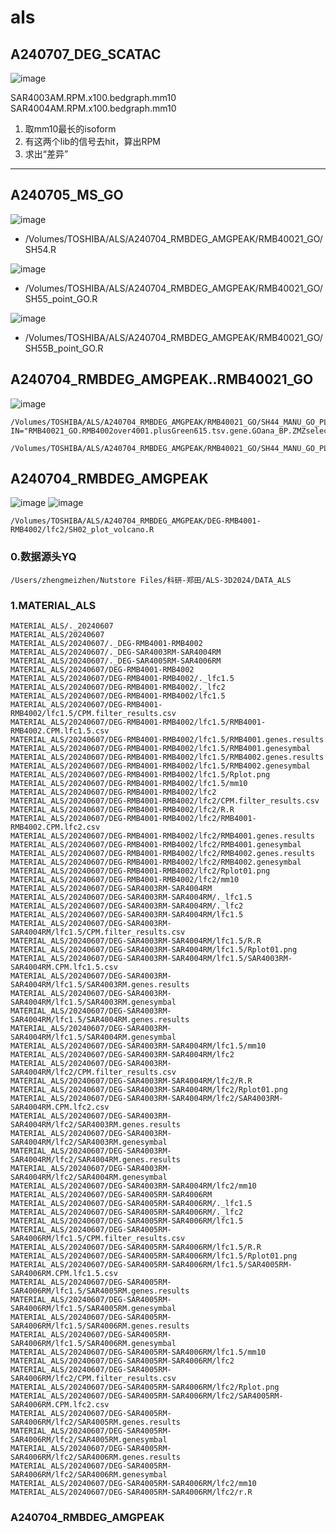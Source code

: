 # als

## A240707_DEG_SCATAC
![image](https://github.com/denchugen/als/assets/8020391/2e7bfd4b-a9f2-48a0-a43e-5e0ef9c1e650)

SAR4003AM.RPM.x100.bedgraph.mm10
SAR4004AM.RPM.x100.bedgraph.mm10

1. 取mm10最长的isoform
2. 有这两个lib的信号去hit，算出RPM
3. 求出“差异”
---

## A240705_MS_GO
![image](https://github.com/denchugen/als/assets/8020391/fcd5df71-f340-4fc8-9f89-2ba253e98379)


- /Volumes/TOSHIBA/ALS/A240704_RMBDEG_AMGPEAK/RMB40021_GO/SH54.R

![image](https://github.com/denchugen/als/assets/8020391/5cd83d6f-f5ba-406f-9be6-5e0a423e5a32)


- /Volumes/TOSHIBA/ALS/A240704_RMBDEG_AMGPEAK/RMB40021_GO/SH55_point_GO.R

![image](https://github.com/denchugen/als/assets/8020391/c2b98f77-9fd1-472c-81d9-0191090b5b09)


- /Volumes/TOSHIBA/ALS/A240704_RMBDEG_AMGPEAK/RMB40021_GO/SH55B_point_GO.R

## A240704_RMBDEG_AMGPEAK..RMB40021_GO
![image](https://github.com/denchugen/als/assets/8020391/c9fe70a1-d2f7-48db-bed6-fede92811a72)

```
/Volumes/TOSHIBA/ALS/A240704_RMBDEG_AMGPEAK/RMB40021_GO/SH44_MANU_GO_PLOT.R
IN="RMB40021_GO.RMB4002over4001.plusGreen615.tsv.gene.GOana_BP.ZMZselect.tsv"

/Volumes/TOSHIBA/ALS/A240704_RMBDEG_AMGPEAK/RMB40021_GO/SH44_MANU_GO_PLOT.R.RMB40021_GO.RMB4002over4001.plusGreen615.tsv.gene.GOana_BP.ZMZselect.tsv.png
```
## A240704_RMBDEG_AMGPEAK
![image](https://github.com/denchugen/als/assets/8020391/4d457246-de74-4db9-8dbc-88c5670d5bb4)
![image](https://github.com/denchugen/als/assets/8020391/8cc14f9c-00bc-407b-9428-bd6a3f0af90f)

```
/Volumes/TOSHIBA/ALS/A240704_RMBDEG_AMGPEAK/DEG-RMB4001-RMB4002/lfc2/SH02_plot_volcano.R
```
### 0.数据源头YQ
  
  ```
  /Users/zhengmeizhen/Nutstore Files/科研-郑田/ALS-3D2024/DATA_ALS
  ```

### 1.MATERIAL_ALS
```
MATERIAL_ALS/._20240607
MATERIAL_ALS/20240607
MATERIAL_ALS/20240607/._DEG-RMB4001-RMB4002
MATERIAL_ALS/20240607/._DEG-SAR4003RM-SAR4004RM
MATERIAL_ALS/20240607/._DEG-SAR4005RM-SAR4006RM
MATERIAL_ALS/20240607/DEG-RMB4001-RMB4002
MATERIAL_ALS/20240607/DEG-RMB4001-RMB4002/._lfc1.5
MATERIAL_ALS/20240607/DEG-RMB4001-RMB4002/._lfc2
MATERIAL_ALS/20240607/DEG-RMB4001-RMB4002/lfc1.5
MATERIAL_ALS/20240607/DEG-RMB4001-RMB4002/lfc1.5/CPM.filter_results.csv
MATERIAL_ALS/20240607/DEG-RMB4001-RMB4002/lfc1.5/RMB4001-RMB4002.CPM.lfc1.5.csv
MATERIAL_ALS/20240607/DEG-RMB4001-RMB4002/lfc1.5/RMB4001.genes.results
MATERIAL_ALS/20240607/DEG-RMB4001-RMB4002/lfc1.5/RMB4001.genesymbal
MATERIAL_ALS/20240607/DEG-RMB4001-RMB4002/lfc1.5/RMB4002.genes.results
MATERIAL_ALS/20240607/DEG-RMB4001-RMB4002/lfc1.5/RMB4002.genesymbal
MATERIAL_ALS/20240607/DEG-RMB4001-RMB4002/lfc1.5/Rplot.png
MATERIAL_ALS/20240607/DEG-RMB4001-RMB4002/lfc1.5/mm10
MATERIAL_ALS/20240607/DEG-RMB4001-RMB4002/lfc2
MATERIAL_ALS/20240607/DEG-RMB4001-RMB4002/lfc2/CPM.filter_results.csv
MATERIAL_ALS/20240607/DEG-RMB4001-RMB4002/lfc2/R.R
MATERIAL_ALS/20240607/DEG-RMB4001-RMB4002/lfc2/RMB4001-RMB4002.CPM.lfc2.csv
MATERIAL_ALS/20240607/DEG-RMB4001-RMB4002/lfc2/RMB4001.genes.results
MATERIAL_ALS/20240607/DEG-RMB4001-RMB4002/lfc2/RMB4001.genesymbal
MATERIAL_ALS/20240607/DEG-RMB4001-RMB4002/lfc2/RMB4002.genes.results
MATERIAL_ALS/20240607/DEG-RMB4001-RMB4002/lfc2/RMB4002.genesymbal
MATERIAL_ALS/20240607/DEG-RMB4001-RMB4002/lfc2/Rplot01.png
MATERIAL_ALS/20240607/DEG-RMB4001-RMB4002/lfc2/mm10
MATERIAL_ALS/20240607/DEG-SAR4003RM-SAR4004RM
MATERIAL_ALS/20240607/DEG-SAR4003RM-SAR4004RM/._lfc1.5
MATERIAL_ALS/20240607/DEG-SAR4003RM-SAR4004RM/._lfc2
MATERIAL_ALS/20240607/DEG-SAR4003RM-SAR4004RM/lfc1.5
MATERIAL_ALS/20240607/DEG-SAR4003RM-SAR4004RM/lfc1.5/CPM.filter_results.csv
MATERIAL_ALS/20240607/DEG-SAR4003RM-SAR4004RM/lfc1.5/R.R
MATERIAL_ALS/20240607/DEG-SAR4003RM-SAR4004RM/lfc1.5/Rplot01.png
MATERIAL_ALS/20240607/DEG-SAR4003RM-SAR4004RM/lfc1.5/SAR4003RM-SAR4004RM.CPM.lfc1.5.csv
MATERIAL_ALS/20240607/DEG-SAR4003RM-SAR4004RM/lfc1.5/SAR4003RM.genes.results
MATERIAL_ALS/20240607/DEG-SAR4003RM-SAR4004RM/lfc1.5/SAR4003RM.genesymbal
MATERIAL_ALS/20240607/DEG-SAR4003RM-SAR4004RM/lfc1.5/SAR4004RM.genes.results
MATERIAL_ALS/20240607/DEG-SAR4003RM-SAR4004RM/lfc1.5/SAR4004RM.genesymbal
MATERIAL_ALS/20240607/DEG-SAR4003RM-SAR4004RM/lfc1.5/mm10
MATERIAL_ALS/20240607/DEG-SAR4003RM-SAR4004RM/lfc2
MATERIAL_ALS/20240607/DEG-SAR4003RM-SAR4004RM/lfc2/CPM.filter_results.csv
MATERIAL_ALS/20240607/DEG-SAR4003RM-SAR4004RM/lfc2/R.R
MATERIAL_ALS/20240607/DEG-SAR4003RM-SAR4004RM/lfc2/Rplot01.png
MATERIAL_ALS/20240607/DEG-SAR4003RM-SAR4004RM/lfc2/SAR4003RM-SAR4004RM.CPM.lfc2.csv
MATERIAL_ALS/20240607/DEG-SAR4003RM-SAR4004RM/lfc2/SAR4003RM.genes.results
MATERIAL_ALS/20240607/DEG-SAR4003RM-SAR4004RM/lfc2/SAR4003RM.genesymbal
MATERIAL_ALS/20240607/DEG-SAR4003RM-SAR4004RM/lfc2/SAR4004RM.genes.results
MATERIAL_ALS/20240607/DEG-SAR4003RM-SAR4004RM/lfc2/SAR4004RM.genesymbal
MATERIAL_ALS/20240607/DEG-SAR4003RM-SAR4004RM/lfc2/mm10
MATERIAL_ALS/20240607/DEG-SAR4005RM-SAR4006RM
MATERIAL_ALS/20240607/DEG-SAR4005RM-SAR4006RM/._lfc1.5
MATERIAL_ALS/20240607/DEG-SAR4005RM-SAR4006RM/._lfc2
MATERIAL_ALS/20240607/DEG-SAR4005RM-SAR4006RM/lfc1.5
MATERIAL_ALS/20240607/DEG-SAR4005RM-SAR4006RM/lfc1.5/CPM.filter_results.csv
MATERIAL_ALS/20240607/DEG-SAR4005RM-SAR4006RM/lfc1.5/R.R
MATERIAL_ALS/20240607/DEG-SAR4005RM-SAR4006RM/lfc1.5/Rplot01.png
MATERIAL_ALS/20240607/DEG-SAR4005RM-SAR4006RM/lfc1.5/SAR4005RM-SAR4006RM.CPM.lfc1.5.csv
MATERIAL_ALS/20240607/DEG-SAR4005RM-SAR4006RM/lfc1.5/SAR4005RM.genes.results
MATERIAL_ALS/20240607/DEG-SAR4005RM-SAR4006RM/lfc1.5/SAR4005RM.genesymbal
MATERIAL_ALS/20240607/DEG-SAR4005RM-SAR4006RM/lfc1.5/SAR4006RM.genes.results
MATERIAL_ALS/20240607/DEG-SAR4005RM-SAR4006RM/lfc1.5/SAR4006RM.genesymbal
MATERIAL_ALS/20240607/DEG-SAR4005RM-SAR4006RM/lfc1.5/mm10
MATERIAL_ALS/20240607/DEG-SAR4005RM-SAR4006RM/lfc2
MATERIAL_ALS/20240607/DEG-SAR4005RM-SAR4006RM/lfc2/CPM.filter_results.csv
MATERIAL_ALS/20240607/DEG-SAR4005RM-SAR4006RM/lfc2/Rplot.png
MATERIAL_ALS/20240607/DEG-SAR4005RM-SAR4006RM/lfc2/SAR4005RM-SAR4006RM.CPM.lfc2.csv
MATERIAL_ALS/20240607/DEG-SAR4005RM-SAR4006RM/lfc2/SAR4005RM.genes.results
MATERIAL_ALS/20240607/DEG-SAR4005RM-SAR4006RM/lfc2/SAR4005RM.genesymbal
MATERIAL_ALS/20240607/DEG-SAR4005RM-SAR4006RM/lfc2/SAR4006RM.genes.results
MATERIAL_ALS/20240607/DEG-SAR4005RM-SAR4006RM/lfc2/SAR4006RM.genesymbal
MATERIAL_ALS/20240607/DEG-SAR4005RM-SAR4006RM/lfc2/mm10
MATERIAL_ALS/20240607/DEG-SAR4005RM-SAR4006RM/lfc2/r.R
```
### A240704_RMBDEG_AMGPEAK
